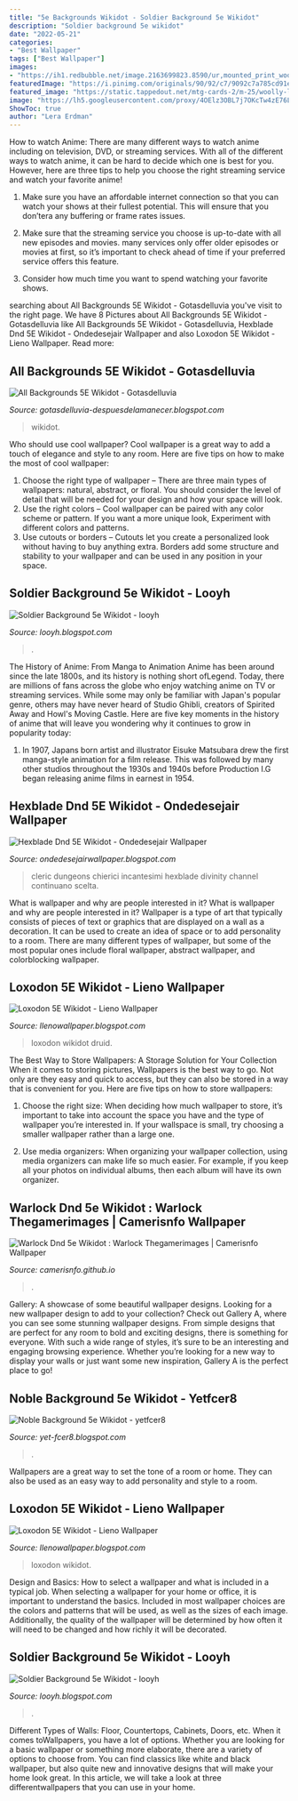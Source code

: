```yaml
---
title: "5e Backgrounds Wikidot - Soldier Background 5e Wikidot"
description: "Soldier background 5e wikidot"
date: "2022-05-21"
categories:
- "Best Wallpaper"
tags: ["Best Wallpaper"]
images:
- "https://ih1.redbubble.net/image.2163699823.8590/ur,mounted_print_wood_portrait_small_front,square,600x600.1.jpg"
featuredImage: "https://i.pinimg.com/originals/90/92/c7/9092c7a785cd91e2ff8bb8efacea8c10.png"
featured_image: "https://static.tappedout.net/mtg-cards-2/m-25/woolly-loxodon/mtg-cards/_user-added/pieguy396-woolly-loxodon-15209946360.jpg"
image: "https://lh5.googleusercontent.com/proxy/4OElz3OBL7j7OKcTw4zE76LMBuPasXfa2oXyYA7q0aYw79Os2AKqlL3rB-3VTJ5KlfKnEr9DU801sCniZa16Cz4tQuM32B1TEaU4VgpHzsH1nyUmNALX639KLg9APVvI3Vf22TG4qHtylOhx-mHF-Ox6UKCgCFK7tQFg=w1200-h630-p-k-no-nu"
ShowToc: true
author: "Lera Erdman"
---
```



How to watch Anime: There are many different ways to watch anime including on television, DVD, or streaming services.
With all of the different ways to watch anime, it can be hard to decide which one is best for you. However, here are three tips to help you choose the right streaming service and watch your favorite anime!
1. Make sure you have an affordable internet connection so that you can watch your shows at their fullest potential. This will ensure that you don’tera any buffering or frame rates issues.

2. Make sure that the streaming service you choose is up-to-date with all new episodes and movies. many services only offer older episodes or movies at first, so it’s important to check ahead of time if your preferred service offers this feature.

3. Consider how much time you want to spend watching your favorite shows.

	

		
searching about All Backgrounds 5E Wikidot - Gotasdelluvia you've visit to the right page. We have 8 Pictures about All Backgrounds 5E Wikidot - Gotasdelluvia like All Backgrounds 5E Wikidot - Gotasdelluvia, Hexblade Dnd 5E Wikidot - Ondedesejair Wallpaper and also Loxodon 5E Wikidot - Lieno Wallpaper. Read more:
		
    
## All Backgrounds 5E Wikidot - Gotasdelluvia

<img loading=lazy src="https://s3.amazonaws.com/files.d20.io/images/178272242/oSgTQ7RJuJ6zrZ05DnAdiQ/original.jpg?1605429272" onerror="this.onerror=null;this.src='https://tse2.mm.bing.net/th?id=OIP.08Dj8-aOLeMHs8qKIcORQAHaKZ&amp;pid=15.1';" alt="All Backgrounds 5E Wikidot - Gotasdelluvia">

_Source: gotasdelluvia-despuesdelamanecer.blogspot.com_

>wikidot. 

	

Who should use cool wallpaper?
Cool wallpaper is a great way to add a touch of elegance and style to any room. Here are five tips on how to make the most of cool wallpaper: 
1) Choose the right type of wallpaper – There are three main types of wallpapers: natural, abstract, or floral. You should consider the level of detail that will be needed for your design and how your space will look. 
2) Use the right colors – Cool wallpaper can be paired with any color scheme or pattern. If you want a more unique look, Experiment with different colors and patterns. 
3) Use cutouts or borders – Cutouts let you create a personalized look without having to buy anything extra. Borders add some structure and stability to your wallpaper and can be used in any position in your space.

    
## Soldier Background 5e Wikidot - Looyh

<img loading=lazy src="https://i.pinimg.com/originals/53/74/66/5374661c600da688a9427d3ba19f68e6.png" onerror="this.onerror=null;this.src='https://tse4.mm.bing.net/th?id=OIP.wtVTyv9dM7Mjg8RSrAan9QHaHa&amp;pid=15.1';" alt="Soldier Background 5e Wikidot - looyh">

_Source: looyh.blogspot.com_

>. 

	

The History of Anime: From Manga to Animation
Anime has been around since the late 1800s, and its history is nothing short ofLegend. Today, there are millions of fans across the globe who enjoy watching anime on TV or streaming services. While some may only be familiar with Japan's popular genre, others may have never heard of Studio Ghibli, creators of Spirited Away and Howl's Moving Castle. Here are five key moments in the history of anime that will leave you wondering why it continues to grow in popularity today:
1) In 1907, Japans born artist and illustrator Eisuke Matsubara drew the first manga-style animation for a film release. This was followed by many other studios throughout the 1930s and 1940s before Production I.G began releasing anime films in earnest in 1954.

    
## Hexblade Dnd 5E Wikidot - Ondedesejair Wallpaper

<img loading=lazy src="https://lh5.googleusercontent.com/proxy/4OElz3OBL7j7OKcTw4zE76LMBuPasXfa2oXyYA7q0aYw79Os2AKqlL3rB-3VTJ5KlfKnEr9DU801sCniZa16Cz4tQuM32B1TEaU4VgpHzsH1nyUmNALX639KLg9APVvI3Vf22TG4qHtylOhx-mHF-Ox6UKCgCFK7tQFg=w1200-h630-p-k-no-nu" onerror="this.onerror=null;this.src='https://tse4.mm.bing.net/th?id=OIP.DtwP3VusVx6GSlBtmXKLwAHaD4&amp;pid=15.1';" alt="Hexblade Dnd 5E Wikidot - Ondedesejair Wallpaper">

_Source: ondedesejairwallpaper.blogspot.com_

>cleric dungeons chierici incantesimi hexblade divinity channel continuano scelta. 

	

What is wallpaper and why are people interested in it?
What is wallpaper and why are people interested in it?
Wallpaper is a type of art that typically consists of pieces of text or graphics that are displayed on a wall as a decoration. It can be used to create an idea of space or to add personality to a room. There are many different types of wallpaper, but some of the most popular ones include floral wallpaper, abstract wallpaper, and colorblocking wallpaper.

    
## Loxodon 5E Wikidot - Lieno Wallpaper

<img loading=lazy src="https://ih1.redbubble.net/image.2163699823.8590/ur,mounted_print_wood_portrait_small_front,square,600x600.1.jpg" onerror="this.onerror=null;this.src='https://tse3.mm.bing.net/th?id=OIP.MxjyNMUW6TpiDCPKYaLKZgHaHa&amp;pid=15.1';" alt="Loxodon 5E Wikidot - Lieno Wallpaper">

_Source: llenowallpaper.blogspot.com_

>loxodon wikidot druid. 

	

The Best Way to Store Wallpapers: A Storage Solution for Your Collection
When it comes to storing pictures, Wallpapers is the best way to go. Not only are they easy and quick to access, but they can also be stored in a way that is convenient for you. Here are five tips on how to store wallpapers:
1) Choose the right size: When deciding how much wallpaper to store, it’s important to take into account the space you have and the type of wallpaper you’re interested in. If your wallspace is small, try choosing a smaller wallpaper rather than a large one.

2) Use media organizers: When organizing your wallpaper collection, using media organizers can make life so much easier. For example, if you keep all your photos on individual albums, then each album will have its own organizer.

    
## Warlock Dnd 5e Wikidot : Warlock Thegamerimages | Camerisnfo Wallpaper

<img loading=lazy src="https://i.pinimg.com/736x/ff/ca/49/ffca49e096e2a37b6d5bd2c3ce00793b.jpg" onerror="this.onerror=null;this.src='https://tse4.mm.bing.net/th?id=OIP.b2a5u2mNDt7W_lVz8v5flAHaMR&amp;pid=15.1';" alt="Warlock Dnd 5e Wikidot : Warlock Thegamerimages | Camerisnfo Wallpaper">

_Source: camerisnfo.github.io_

>. 

	

Gallery: A showcase of some beautiful wallpaper designs.
Looking for a new wallpaper design to add to your collection? Check out Gallery A, where you can see some stunning wallpaper designs. From simple designs that are perfect for any room to bold and exciting designs, there is something for everyone. With such a wide range of styles, it’s sure to be an interesting and engaging browsing experience. Whether you’re looking for a new way to display your walls or just want some new inspiration, Gallery A is the perfect place to go!





	
	
    
## Noble Background 5e Wikidot - Yetfcer8

<img loading=lazy src="https://i.pinimg.com/originals/90/92/c7/9092c7a785cd91e2ff8bb8efacea8c10.png" onerror="this.onerror=null;this.src='https://tse3.mm.bing.net/th?id=OIP.Vs_co4ePLz2v6luqLMNSogHaJ3&amp;pid=15.1';" alt="Noble Background 5e Wikidot - yetfcer8">

_Source: yet-fcer8.blogspot.com_

>. 

	

Wallpapers are a great way to set the tone of a room or home. They can also be used as an easy way to add personality and style to a room.

    
## Loxodon 5E Wikidot - Lieno Wallpaper

<img loading=lazy src="https://static.tappedout.net/mtg-cards-2/m-25/woolly-loxodon/mtg-cards/_user-added/pieguy396-woolly-loxodon-15209946360.jpg" onerror="this.onerror=null;this.src='https://tse4.mm.bing.net/th?id=OIP.hlpKq9aESp3_rzxZt0PRzwAAAA&amp;pid=15.1';" alt="Loxodon 5E Wikidot - Lieno Wallpaper">

_Source: llenowallpaper.blogspot.com_

>loxodon wikidot. 

	

Design and Basics: How to select a wallpaper and what is included in a typical job.
When selecting a wallpaper for your home or office, it is important to understand the basics. Included in most wallpaper choices are the colors and patterns that will be used, as well as the sizes of each image. Additionally, the quality of the wallpaper will be determined by how often it will need to be changed and how richly it will be decorated.

    
## Soldier Background 5e Wikidot - Looyh

<img loading=lazy src="https://i.pinimg.com/originals/94/39/20/94392097ff2d30e0f545a23c8193c55f.jpg" onerror="this.onerror=null;this.src='https://tse1.mm.bing.net/th?id=OIP.kYBmvmsyRJUkDD5wGrH6fwHaJl&amp;pid=15.1';" alt="Soldier Background 5e Wikidot - looyh">

_Source: looyh.blogspot.com_

>. 

	

Different Types of Walls: Floor, Countertops, Cabinets, Doors, etc.
When it comes toWallpapers, you have a lot of options. Whether you are looking for a basic wallpaper or something more elaborate, there are a variety of options to choose from. You can find classics like white and black wallpaper, but also quite new and innovative designs that will make your home look great. In this article, we will take a look at three differentwallpapers that you can use in your home.

